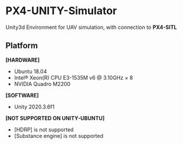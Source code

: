 # PX4-UNITY-Simulator
Unity3d Environment for UAV simulation, with connection to **PX4-SITL**

## Platform
**[HARDWARE]**
- Ubuntu 18.04
- Intel® Xeon(R) CPU E3-1535M v6 @ 3.10GHz × 8 
- NVIDIA Quadro M2200

**[SOFTWARE]**
- Unity 2020.3.6f1

**[NOT SUPPORTED ON UNITY-UBUNTU]**
- [HDRP] is not supported
- [Substance engine] is not supported
